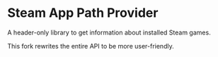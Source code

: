 # Steam App Path Provider
A header-only library to get information about installed Steam games.

This fork rewrites the entire API to be more user-friendly.
